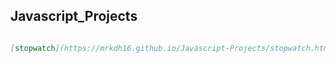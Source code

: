 ## Javascript_Projects

```markdown

[stopwatch](https://mrkdh16.github.io/Javascript-Projects/stopwatch.html)

```
